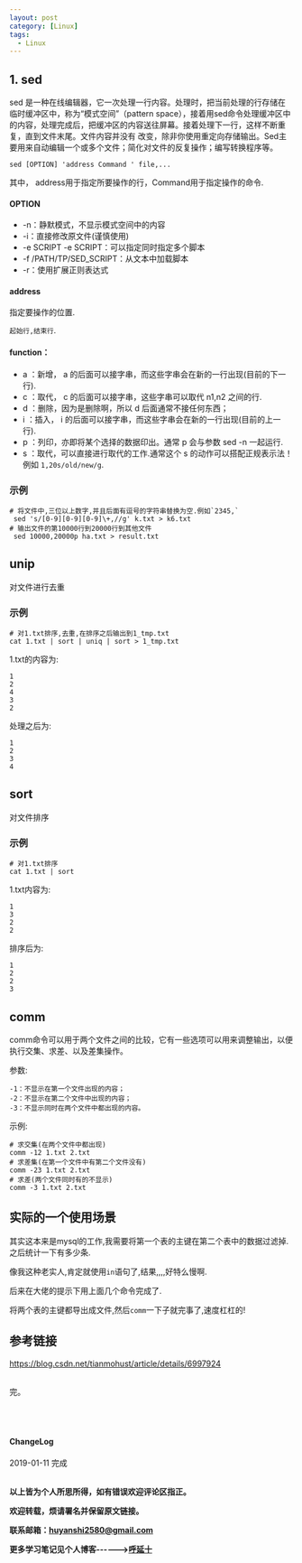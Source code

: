 ```yaml
---
layout: post
category: [Linux]
tags:
  - Linux
---
```



## 1. sed

sed 是一种在线编辑器，它一次处理一行内容。处理时，把当前处理的行存储在临时缓冲区中，称为“模式空间”（pattern space），接着用sed命令处理缓冲区中的内容，处理完成后，把缓冲区的内容送往屏幕。接着处理下一行，这样不断重复，直到文件末尾。文件内容并没有 改变，除非你使用重定向存储输出。Sed主要用来自动编辑一个或多个文件；简化对文件的反复操作；编写转换程序等。

`sed [OPTION] 'address Command ' file,... `

其中， address用于指定所要操作的行，Command用于指定操作的命令.

#### OPTION

* -n：静默模式，不显示模式空间中的内容
* -i：直接修改原文件(谨慎使用)
* -e SCRIPT -e SCRIPT：可以指定同时指定多个脚本
* -f /PATH/TP/SED_SCRIPT：从文本中加载脚本
* -r：使用扩展正则表达式

#### address

指定要操作的位置.

`起始行,结束行`.

#### function：
* a ：新增， a 的后面可以接字串，而这些字串会在新的一行出现(目前的下一行).
* c ：取代， c 的后面可以接字串，这些字串可以取代 n1,n2 之间的行.
* d ：删除，因为是删除啊，所以 d 后面通常不接任何东西；
* i ：插入， i 的后面可以接字串，而这些字串会在新的一行出现(目前的上一行).
* p ：列印，亦即将某个选择的数据印出。通常 p 会与参数 sed -n 一起运行.
* s ：取代，可以直接进行取代的工作.通常这个 s 的动作可以搭配正规表示法！例如 `1,20s/old/new/g`.

### 示例

```shell
# 将文件中,三位以上数字,并且后面有逗号的字符串替换为空.例如`2345,`
 sed 's/[0-9][0-9][0-9]\+,//g' k.txt > k6.txt
# 输出文件的第10000行到20000行到其他文件
 sed 10000,20000p ha.txt > result.txt
 ```


## unip

对文件进行去重

### 示例

```shell
# 对1.txt排序,去重,在排序之后输出到1_tmp.txt
cat 1.txt | sort | uniq | sort > 1_tmp.txt
```
1.txt的内容为:
```
1
2
4
3
2
```

处理之后为:

```
1
2
3
4
```


## sort

对文件排序

### 示例

```shell
# 对1.txt排序
cat 1.txt | sort
```

1.txt内容为:
```
1
3
2
2
```

排序后为:
```
1
2
2
3
```

## comm

comm命令可以用于两个文件之间的比较，它有一些选项可以用来调整输出，以便执行交集、求差、以及差集操作。

参数:
```
-1：不显示在第一个文件出现的内容；
-2：不显示在第二个文件中出现的内容；
-3：不显示同时在两个文件中都出现的内容。
```

示例:

```shell
# 求交集(在两个文件中都出现)
comm -12 1.txt 2.txt
# 求差集(在第一个文件中有第二个文件没有)
comm -23 1.txt 2.txt
# 求差(两个文件同时有的不显示)
comm -3 1.txt 2.txt
```

## 实际的一个使用场景

其实这本来是mysql的工作,我需要将第一个表的主键在第二个表中的数据过滤掉.之后统计一下有多少条.

像我这种老实人,肯定就使用`in`语句了,结果,,,,好特么慢啊.

后来在大佬的提示下用上面几个命令完成了.

将两个表的主键都导出成文件,然后`comm`一下子就完事了,速度杠杠的!


## 参考链接

https://blog.csdn.net/tianmohust/article/details/6997924


<br>
完。

<br>
<br>
<br>
<br>
<h4>ChangeLog</h4>
2019-01-11 完成
<br>
<br>

**以上皆为个人所思所得，如有错误欢迎评论区指正。**

**欢迎转载，烦请署名并保留原文链接。**

**联系邮箱：huyanshi2580@gmail.com**

**更多学习笔记见个人博客------><a href="{{ site.baseurl }}/">呼延十</a>**
